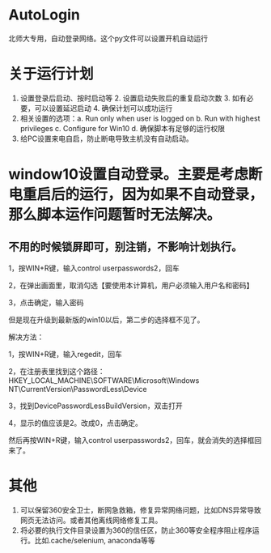 # AutoLogin
北师大专用，自动登录网络。这个py文件可以设置开机自动运行

# 关于运行计划
1. 设置登录后启动、按时启动等 2. 设置启动失败后的重复启动次数 3. 如有必要，可以设置延迟启动 4. 确保计划可以成功运行
5. 相关设置的选项：a. Run only when user is logged on b. Run with highest privileges c. Configure for Win10 d. 确保脚本有足够的运行权限
6. 给PC设置来电自启，防止断电导致主机没有自动启动。




# window10设置自动登录。主要是考虑断电重启后的运行，因为如果不自动登录，那么脚本运作问题暂时无法解决。
## 不用的时候锁屏即可，别注销，不影响计划执行。


1，按WIN+R键，输入control userpasswords2，回车

2，在弹出画面里，取消勾选【要使用本计算机，用户必须输入用户名和密码】

3，点击确定，输入密码

但是现在升级到最新版的win10以后，第二步的选择框不见了。

解决方法：

1，按WIN+R键，输入regedit，回车

2，在注册表里找到这个路径：HKEY_LOCAL_MACHINE\SOFTWARE\Microsoft\Windows NT\CurrentVersion\PasswordLess\Device

3，找到DevicePasswordLessBuildVersion，双击打开

4，显示的值应该是2。改成0，点击确定。

然后再按WIN+R键，输入control userpasswords2，回车，就会消失的选择框回来了。
# 其他
1. 可以保留360安全卫士，断网急救箱，修复异常网络问题，比如DNS异常导致网页无法访问。或者其他离线网络修复工具。
2. 将必要的执行文件目录设置为360的信任区，防止360等安全程序阻止程序运行。比如.cache/selenium, anaconda等等



